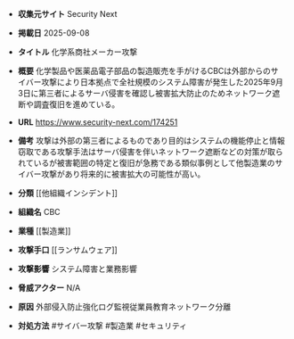 - **収集元サイト**
Security Next

- **掲載日**
2025-09-08

- **タイトル**
化学系商社メーカー攻撃

- **概要**
化学製品や医薬品電子部品の製造販売を手がけるCBCは外部からのサイバー攻撃により日本拠点で全社規模のシステム障害が発生した2025年9月3日に第三者によるサーバ侵害を確認し被害拡大防止のためネットワーク遮断や調査復旧を進めている。

- **URL**
https://www.security-next.com/174251

- **備考**
攻撃は外部の第三者によるものであり目的はシステムの機能停止と情報窃取である攻撃手法はサーバ侵害を伴いネットワーク遮断などの対策が取られているが被害範囲の特定と復旧が急務である類似事例として他製造業のサイバー攻撃があり将来的に被害拡大の可能性が高い。

- **分類**
[[他組織インシデント]]

- **組織名**
CBC

- **業種**
[[製造業]]

- **攻撃手口**
[[ランサムウェア]]

- **攻撃影響**
システム障害と業務影響

- **脅威アクター**
N/A

- **原因**
外部侵入防止強化ログ監視従業員教育ネットワーク分離

- **対処方法**
#サイバー攻撃 #製造業 #セキュリティ
